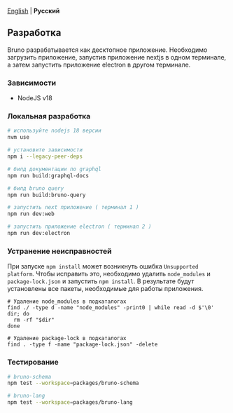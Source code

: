 [English](/docs/development.md) | **Русский**

## Разработка

Bruno разрабатывается как десктопное приложение. Необходимо загрузить приложение, запустив приложение nextjs в одном терминале, а затем запустить приложение electron в другом терминале.

### Зависимости

- NodeJS v18

### Локальная разработка

```bash
# используйте nodejs 18 версии
nvm use

# установите зависимости
npm i --legacy-peer-deps

# билд документации по graphql
npm run build:graphql-docs

# билд bruno query
npm run build:bruno-query

# запустить next приложение ( терминал 1 )
npm run dev:web

# запустить приложение electron ( терминал 2 )
npm run dev:electron
```

### Устранение неисправностей

При запуске `npm install` может возникнуть ошибка `Unsupported platform`. Чтобы исправить это, необходимо удалить `node_modules` и `package-lock.json` и запустить `npm install`. В результате будут установлены все пакеты, необходимые для работы приложения.

```shell
# Удаление node_modules в подкаталогах
find ./ -type d -name "node_modules" -print0 | while read -d $'\0' dir; do
  rm -rf "$dir"
done

# Удаление package-lock в подкаталогах
find . -type f -name "package-lock.json" -delete
```

### Тестирование

```bash
# bruno-schema
npm test --workspace=packages/bruno-schema

# bruno-lang
npm test --workspace=packages/bruno-lang
```
